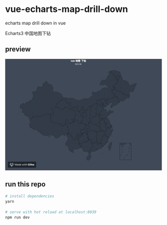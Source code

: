 # vue-echarts-map-drill-down

echarts map drill down in vue

Echarts3 中国地图下钻

## preview

![drill down](./static/demo.gif)

## run this repo

``` bash
# install dependencies
yarn

# serve with hot reload at localhost:8039
npm run dev

```
